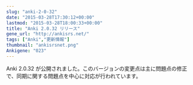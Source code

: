 ```yaml
---
slug: "anki-2-0-32"
date: "2015-03-28T17:30:12+00:00"
lastmod: "2015-03-28T18:00:33+00:00"
title: "Anki 2.0.32 リリース"
gene_url: "http://ankisrs.net/"
tags: ["Anki","更新情報"]
thumbnail: "ankisrsnet.png"
Ankigene: "023"
---
```

Anki 2.0.32 が公開されました。このバージョンの変更点は主に問題点の修正で、同期に関する問題点を中心に対応が行われています。

